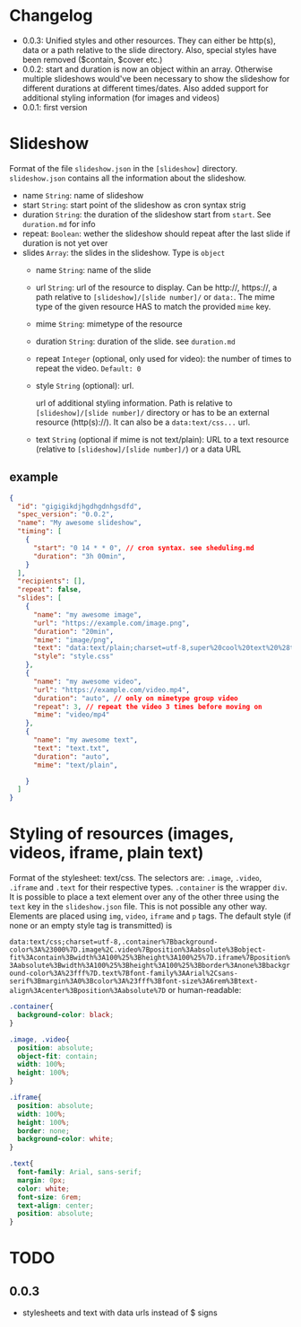 # Changelog
- 0.0.3: Unified styles and other resources. They can either be http(s), data or a path relative to the slide directory. Also, special styles have been removed ($contain, $cover etc.)
- 0.0.2: start and duration is now an object within an array. Otherwise multiple slideshows would've been necessary to show the slideshow for different durations at different times/dates. Also added support for additional styling information (for images and videos)
- 0.0.1: first version

# Slideshow
Format of the file `slideshow.json` in the `[slideshow]` directory. `slideshow.json` contains all the information about the slideshow.
- name `String`: name of slideshow
- start `String`: start point of the slideshow as cron syntax strig
- duration `String`: the duration of the slideshow start from `start`. See `duration.md` for info
- repeat: `Boolean`: wether the slideshow should repeat after the last slide if duration is not yet over
- slides `Array`: the slides in the slideshow. Type is `object`
  - name `String`: name of the slide
  - url `String`: url of the resource to display. Can be http://, https://, a path relative to `[slideshow]/[slide number]/` or `data:`. The mime type of the given resource HAS to match the provided `mime` key.
  - mime `String`: mimetype of the resource
  - duration `String`: duration of the slide. see `duration.md`
  - repeat `Integer` (optional, only used for video): the number of times to repeat the video. `Default: 0`
  - style `String` (optional): url.

    url of additional styling information. Path is relative to `[slideshow]/[slide number]/` directory or has to be an external resource (http(s)://). It can also be a `data:text/css...` url.
  - text `String` (optional if mime is not text/plain): URL to a text resource (relative to `[slideshow]/[slide number]/`) or a data URL

## example
```json
{
  "id": "gigigikdjhgdhgdnhgsdfd",
  "spec_version": "0.0.2",
  "name": "My awesome slideshow",
  "timing": [
    {
      "start": "0 14 * * 0", // cron syntax. see sheduling.md
      "duration": "3h 00min",
    }
  ],
  "recipients": [],
  "repeat": false,
  "slides": [
    {
      "name": "my awesome image",
      "url": "https://example.com/image.png",
      "duration": "20min",
      "mime": "image/png",
      "text": "data:text/plain;charset=utf-8,super%20cool%20text%20%28text%20resource%20url%20would%20work%20as%20well%29.",
      "style": "style.css"
    },
    {
      "name": "my awesome video",
      "url": "https://example.com/video.mp4",
      "duration": "auto", // only on mimetype group video
      "repeat": 3, // repeat the video 3 times before moving on
      "mime": "video/mp4"
    },
    {
      "name": "my awesome text",
      "text": "text.txt",
      "duration": "auto",
      "mime": "text/plain",

    }
  ]
}
```

# Styling of resources (images, videos, iframe, plain text)

Format of the stylesheet: text/css. The selectors are: `.image`, `.video`, `.iframe` and `.text` for their respective types. `.container` is the wrapper `div`. It is possible to place a text element over any of the other three using the `text` key in the `slideshow.json` file. This is not possible any other way. Elements are placed using `img`, `video`, `iframe` and `p` tags.
The default style (if none or an empty style tag is transmitted) is

`data:text/css;charset=utf-8,.container%7Bbackground-color%3A%23000%7D.image%2C.video%7Bposition%3Aabsolute%3Bobject-fit%3Acontain%3Bwidth%3A100%25%3Bheight%3A100%25%7D.iframe%7Bposition%3Aabsolute%3Bwidth%3A100%25%3Bheight%3A100%25%3Bborder%3Anone%3Bbackground-color%3A%23fff%7D.text%7Bfont-family%3AArial%2Csans-serif%3Bmargin%3A0%3Bcolor%3A%23fff%3Bfont-size%3A6rem%3Btext-align%3Acenter%3Bposition%3Aabsolute%7D` or human-readable:
```css
.container{
  background-color: black;
}

.image, .video{
  position: absolute;
  object-fit: contain;
  width: 100%;
  height: 100%;
}

.iframe{
  position: absolute;
  width: 100%;
  height: 100%;
  border: none;
  background-color: white;
}

.text{
  font-family: Arial, sans-serif;
  margin: 0px;
  color: white;
  font-size: 6rem;
  text-align: center;
  position: absolute;
}
```


# TODO
## 0.0.3
- stylesheets and text with data urls instead of $ signs
